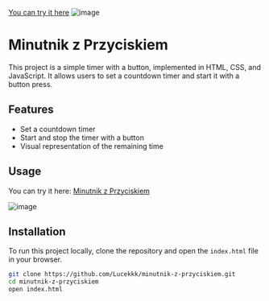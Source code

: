 [You can try it here](https://lucekkk.github.io/minutnik-z-przyciskiem/)
![image](https://github.com/user-attachments/assets/a09fb51a-48f8-402a-8145-1eeff26f4b95)

# Minutnik z Przyciskiem

This project is a simple timer with a button, implemented in HTML, CSS, and JavaScript. It allows users to set a countdown timer and start it with a button press. 

## Features

- Set a countdown timer
- Start and stop the timer with a button
- Visual representation of the remaining time

## Usage

You can try it here: [Minutnik z Przyciskiem](https://lucekkk.github.io/minutnik-z-przyciskiem/)

![image](https://github.com/user-attachments/assets/a09fb51a-48f8-402a-8145-1eeff26f4b95)

## Installation

To run this project locally, clone the repository and open the `index.html` file in your browser.

```sh
git clone https://github.com/Lucekkk/minutnik-z-przyciskiem.git
cd minutnik-z-przyciskiem
open index.html
